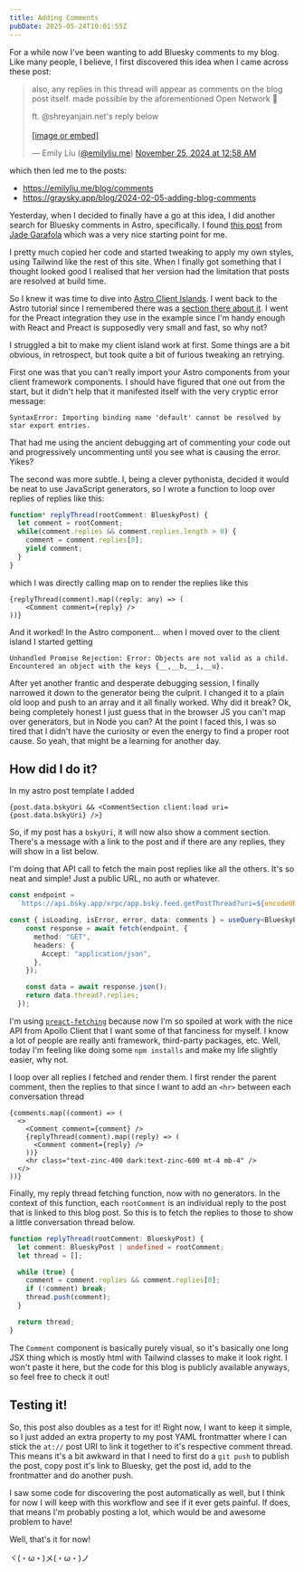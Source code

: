 ```yaml
---
title: Adding Comments
pubDate: 2025-05-24T10:01:55Z
---
```


For a while now I've been wanting to add  Bluesky comments to my blog. Like many people, I believe, I first discovered this idea when I came across these post:

<div class="flex justify-center">
<blockquote class="bluesky-embed" data-bluesky-uri="at://did:plc:vjug55kidv6sye7ykr5faxxn/app.bsky.feed.post/3lbq7mxsiek2v" data-bluesky-cid="bafyreie37qtk6ldmdof2ysxjokx5pirnlbdu7hdlivkkaeok2zndql2nwm" data-bluesky-embed-color-mode="system"><p lang="en">also, any replies in this thread will appear as comments on the blog post itself. made possible by the aforementioned Open Network 🫡

ft. @shreyanjain.net&#x27;s reply below<br><br><a href="https://bsky.app/profile/did:plc:vjug55kidv6sye7ykr5faxxn/post/3lbq7mxsiek2v?ref_src=embed">[image or embed]</a></p>&mdash; Emily Liu (<a href="https://bsky.app/profile/did:plc:vjug55kidv6sye7ykr5faxxn?ref_src=embed">@emilyliu.me</a>) <a href="https://bsky.app/profile/did:plc:vjug55kidv6sye7ykr5faxxn/post/3lbq7mxsiek2v?ref_src=embed">November 25, 2024 at 12:58 AM</a></blockquote><script async src="https://embed.bsky.app/static/embed.js" charset="utf-8"></script>
</div>

which then led me to the posts:

- https://emilyliu.me/blog/comments
- https://graysky.app/blog/2024-02-05-adding-blog-comments

Yesterday, when I decided to finally have a go at this idea, I did another search for Bluesky comments in Astro, specifically. I found [this post](https://blog.jade0x.com/post/adding-bluesky-comments-to-your-astro-blog/) from [Jade Garafola](https://blog.jade0x.com) which was a very nice starting point for me.

I pretty much copied her code and started tweaking to apply my own styles, using Tailwind like the rest of this site. When I finally got something that I thought looked good I realised that her version had the limitation that posts are resolved at build time.

So I knew it was time to dive into [Astro Client Islands](https://docs.astro.build/en/concepts/islands/#client-islands). I went back to the Astro tutorial since I remembered there was a [section there about it](https://docs.astro.build/en/tutorial/6-islands/1/). I went for the Preact integration they use in the example since I'm handy enough with React and Preact is supposedly very small and fast, so why not?

I struggled a bit to make my client island work at first. Some things are a bit obvious, in retrospect, but took quite a bit of furious tweaking an retrying.

First one was that you can't really import your Astro components from your client framework components. I should have figured that one out from the start, but it didn't help that it manifested itself with the very cryptic error message:
```
SyntaxError: Importing binding name 'default' cannot be resolved by star export entries.
```

That had me using the ancient debugging art of commenting your code out and progressively uncommenting until you see what is causing the error. Yikes?

The second was more subtle. I, being a clever pythonista, decided it would be neat to use JavaScript generators, so I wrote a function to loop over replies of replies like this:

```ts
function* replyThread(rootComment: BlueskyPost) {
  let comment = rootComment;
  while(comment.replies && comment.replies.length > 0) {
    comment = comment.replies[0];
    yield comment;
  }
}
```

which I was directly calling map on to render the replies like this

```tsx
{replyThread(comment).map((reply: any) => (
    <Comment comment={reply} />
))}
```

And it worked! In the Astro component... when I moved over to the client island I started getting

```
Unhandled Promise Rejection: Error: Objects are not valid as a child. Encountered an object with the keys {__,__b,__i,__u}.
```

After yet another frantic and desperate debugging session, I finally narrowed it down to the generator being the culprit. I changed it to a plain old loop and push to an array and it all finally worked. Why did it break? Ok, being completely honest I just guess that in the browser JS you can't map over generators, but in Node you can? At the point I faced this, I was so tired that I didn't have the curiosity or even the energy to find a proper root cause. So yeah, that might be a learning for another day.

## How did I do it?

In my astro post template I added 

```tsx
{post.data.bskyUri && <CommentSection client:load uri={post.data.bskyUri} />}
```

So, if my post has a `bskyUri`, it will now also show a comment section. There's a message with a link to the post and if there are any replies, they will show in a list below.

I'm doing that API call to fetch the main post replies like all the others. It's so neat and simple! Just a public URL, no auth or whatever.

```ts
const endpoint =
  `https://api.bsky.app/xrpc/app.bsky.feed.getPostThread?uri=${encodeURIComponent(uri)}`;

const { isLoading, isError, error, data: comments } = useQuery<BlueskyPost[]>(endpoint, async () => {
    const response = await fetch(endpoint, {
      method: "GET",
      headers: {
        Accept: "application/json",
      },
    });

    const data = await response.json();
    return data.thread?.replies;
  });
```

I'm using [`preact-fetching`](https://github.com/aduth/preact-fetching) because now I'm so spoiled at work with the nice API from Apollo Client that I want some of that fanciness for myself. I know a lot of people are really anti framework, third-party packages, etc. Well, today I'm feeling like doing some `npm installs` and make my life slightly easier, why not.

I loop over all replies I fetched and render them. I first render the parent comment, then the replies to that since I want to add an `<hr>` between each conversation thread

```tsx
{comments.map((comment) => (
  <>
    <Comment comment={comment} />
    {replyThread(comment).map((reply) => (
	  <Comment comment={reply} />
    ))}
    <hr class="text-zinc-400 dark:text-zinc-600 mt-4 mb-4" />
  </>
))}
```

Finally, my reply thread fetching function, now with no generators. In the context of this function, each `rootComment` is an individual reply to the post that is linked to this blog post. So this is to fetch the replies to those to show a little conversation thread below.

```ts
function replyThread(rootComment: BlueskyPost) {
  let comment: BlueskyPost | undefined = rootComment;
  let thread = [];

  while (true) {
    comment = comment.replies && comment.replies[0];
    if (!comment) break;
    thread.push(comment);
  }

  return thread;
}
```

The `Comment` component is basically purely visual, so it's basically one long JSX thing which is mostly html with Tailwind classes to make it look right. I won't paste it here, but the code for this blog is publicly available anyways, so feel free to check it out!

## Testing it!

So, this post also doubles as a test for it! Right now, I want to keep it simple, so I just added an extra property to my post YAML frontmatter where I can stick the `at://` post URI to link it together to it's respective comment thread. This means it's a bit awkward in that I need to first do a `git push` to publish the post, copy post it's link to Bluesky, get the post id, add to the frontmatter and do another push.

I saw some code for discovering the post automatically as well, but I think for now I will keep with this workflow and see if it ever gets painful. If does, that means I'm probably posting a lot, which would be and awesome problem to have!

Well, that's it for now!

ヾ(・ω・)メ(・ω・)ノ
